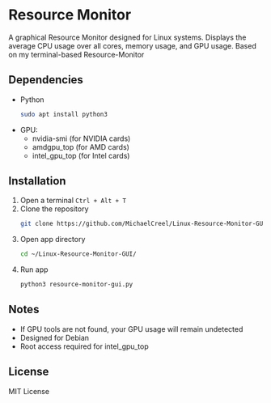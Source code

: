 # Resource Monitor

A graphical Resource Monitor designed for Linux systems. Displays the average CPU usage over all cores, memory usage, and GPU usage. Based on my terminal-based Resource-Monitor

## Dependencies

- Python
  ```bash
  sudo apt install python3
- GPU:
  - nvidia-smi (for NVIDIA cards)
  - amdgpu_top (for AMD cards)
  - intel_gpu_top (for Intel cards)

## Installation

1. Open a terminal `Ctrl + Alt + T`
2. Clone the repository
   ```bash
   git clone https://github.com/MichaelCreel/Linux-Resource-Monitor-GUI
4. Open app directory
   ```bash
   cd ~/Linux-Resource-Monitor-GUI/
5. Run app
   ```bash
   python3 resource-monitor-gui.py

## Notes

- If GPU tools are not found, your GPU usage will remain undetected
- Designed for Debian
- Root access required for intel_gpu_top

## License
MIT License
